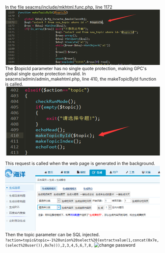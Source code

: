 In the file seacms/include/mkhtml.func.php, line 1172
![change password](1.png "")
The $topicId parameter has no single quote protection, making GPC's global single quote protection invalid. In seacms/admin/admin_makehtml.php, line 410, the makeTopicById function is called.
![change password](2.png "")

This request is called when the web page is generated in the background.
![change password](3.png "")
Then the topic parameter can be SQL injected.  
```?action=topic&topic=-1%20union%20select%20(extractvalue(1,concat(0x7e,(select%20user()),0x7e))),2,3,4,5,6,7,8,```
![change password](4.png "")
